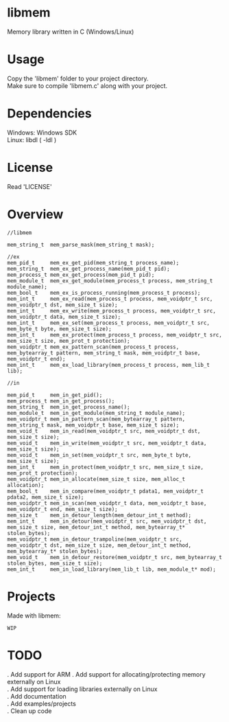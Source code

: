 # libmem
Memory library written in C (Windows/Linux)  

# Usage
Copy the 'libmem' folder to your project directory.  
Make sure to compile 'libmem.c' along with your project.  

# Dependencies
Windows: Windows SDK  
Linux:   libdl ( -ldl )  

# License
Read 'LICENSE'  

# Overview
```
//libmem

mem_string_t  mem_parse_mask(mem_string_t mask);

//ex
mem_pid_t     mem_ex_get_pid(mem_string_t process_name);
mem_string_t  mem_ex_get_process_name(mem_pid_t pid);
mem_process_t mem_ex_get_process(mem_pid_t pid);
mem_module_t  mem_ex_get_module(mem_process_t process, mem_string_t module_name);
mem_bool_t    mem_ex_is_process_running(mem_process_t process);
mem_int_t     mem_ex_read(mem_process_t process, mem_voidptr_t src, mem_voidptr_t dst, mem_size_t size);
mem_int_t     mem_ex_write(mem_process_t process, mem_voidptr_t src, mem_voidptr_t data, mem_size_t size);
mem_int_t     mem_ex_set(mem_process_t process, mem_voidptr_t src, mem_byte_t byte, mem_size_t size);
mem_int_t     mem_ex_protect(mem_process_t process, mem_voidptr_t src, mem_size_t size, mem_prot_t protection);
mem_voidptr_t mem_ex_pattern_scan(mem_process_t process, mem_bytearray_t pattern, mem_string_t mask, mem_voidptr_t base, mem_voidptr_t end);
mem_int_t     mem_ex_load_library(mem_process_t process, mem_lib_t lib);

//in

mem_pid_t     mem_in_get_pid();
mem_process_t mem_in_get_process();
mem_string_t  mem_in_get_process_name();
mem_module_t  mem_in_get_module(mem_string_t module_name);
mem_voidptr_t mem_in_pattern_scan(mem_bytearray_t pattern, mem_string_t mask, mem_voidptr_t base, mem_size_t size);
mem_void_t    mem_in_read(mem_voidptr_t src, mem_voidptr_t dst, mem_size_t size);
mem_void_t    mem_in_write(mem_voidptr_t src, mem_voidptr_t data, mem_size_t size);
mem_void_t    mem_in_set(mem_voidptr_t src, mem_byte_t byte, mem_size_t size);
mem_int_t     mem_in_protect(mem_voidptr_t src, mem_size_t size, mem_prot_t protection);
mem_voidptr_t mem_in_allocate(mem_size_t size, mem_alloc_t allocation);
mem_bool_t    mem_in_compare(mem_voidptr_t pdata1, mem_voidptr_t pdata2, mem_size_t size);
mem_voidptr_t mem_in_scan(mem_voidptr_t data, mem_voidptr_t base, mem_voidptr_t end, mem_size_t size);
mem_size_t    mem_in_detour_length(mem_detour_int_t method);
mem_int_t     mem_in_detour(mem_voidptr_t src, mem_voidptr_t dst, mem_size_t size, mem_detour_int_t method, mem_bytearray_t* stolen_bytes);
mem_voidptr_t mem_in_detour_trampoline(mem_voidptr_t src, mem_voidptr_t dst, mem_size_t size, mem_detour_int_t method, mem_bytearray_t* stolen_bytes);
mem_void_t    mem_in_detour_restore(mem_voidptr_t src, mem_bytearray_t stolen_bytes, mem_size_t size);
mem_int_t     mem_in_load_library(mem_lib_t lib, mem_module_t* mod);
```

# Projects
Made with libmem:
```
WIP
```

# TODO
. Add support for ARM
. Add support for allocating/protecting memory externally on Linux  
. Add support for loading libraries externally on Linux  
. Add documentation  
. Add examples/projects  
. Clean up code  
